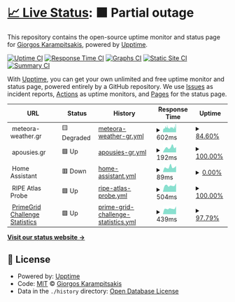 # [📈 Live Status](https://status.comradeturtle.dev): <!--live status--> **🟧 Partial outage**

This repository contains the open-source uptime monitor and status page for [Giorgos Karampitsakis](https://gateway.comradeturtle.dev), powered by [Upptime](https://github.com/upptime/upptime).

[![Uptime CI](https://github.com/ComradeTurtle/status/workflows/Uptime%20CI/badge.svg)](https://github.com/ComradeTurtle/status/actions?query=workflow%3A%22Uptime+CI%22)
[![Response Time CI](https://github.com/ComradeTurtle/status/workflows/Response%20Time%20CI/badge.svg)](https://github.com/ComradeTurtle/status/actions?query=workflow%3A%22Response+Time+CI%22)
[![Graphs CI](https://github.com/ComradeTurtle/status/workflows/Graphs%20CI/badge.svg)](https://github.com/ComradeTurtle/status/actions?query=workflow%3A%22Graphs+CI%22)
[![Static Site CI](https://github.com/ComradeTurtle/status/workflows/Static%20Site%20CI/badge.svg)](https://github.com/ComradeTurtle/status/actions?query=workflow%3A%22Static+Site+CI%22)
[![Summary CI](https://github.com/ComradeTurtle/status/workflows/Summary%20CI/badge.svg)](https://github.com/ComradeTurtle/status/actions?query=workflow%3A%22Summary+CI%22)

With [Upptime](https://upptime.js.org), you can get your own unlimited and free uptime monitor and status page, powered entirely by a GitHub repository. We use [Issues](https://github.com/ComradeTurtle/status/issues) as incident reports, [Actions](https://github.com/ComradeTurtle/status/actions) as uptime monitors, and [Pages](https://status.comradeturtle.dev) for the status page.

<!--start: status pages-->
<!-- This summary is generated by Upptime (https://github.com/upptime/upptime) -->
<!-- Do not edit this manually, your changes will be overwritten -->
<!-- prettier-ignore -->
| URL | Status | History | Response Time | Uptime |
| --- | ------ | ------- | ------------- | ------ |
| <img alt="" src="https://meteora-weather.gr/favicon.ico" height="13"> meteora-weather.gr | 🟨 Degraded | [meteora-weather-gr.yml](https://github.com/ComradeTurtle/status/commits/HEAD/history/meteora-weather-gr.yml) | <details><summary><img alt="Response time graph" src="./graphs/meteora-weather-gr/response-time-week.png" height="20"> 602ms</summary><br><a href="https://status.comradeturtle.dev/history/meteora-weather-gr"><img alt="Response time 803" src="https://img.shields.io/endpoint?url=https%3A%2F%2Fraw.githubusercontent.com%2FComradeTurtle%2Fstatus%2FHEAD%2Fapi%2Fmeteora-weather-gr%2Fresponse-time.json"></a><br><a href="https://status.comradeturtle.dev/history/meteora-weather-gr"><img alt="24-hour response time 640" src="https://img.shields.io/endpoint?url=https%3A%2F%2Fraw.githubusercontent.com%2FComradeTurtle%2Fstatus%2FHEAD%2Fapi%2Fmeteora-weather-gr%2Fresponse-time-day.json"></a><br><a href="https://status.comradeturtle.dev/history/meteora-weather-gr"><img alt="7-day response time 602" src="https://img.shields.io/endpoint?url=https%3A%2F%2Fraw.githubusercontent.com%2FComradeTurtle%2Fstatus%2FHEAD%2Fapi%2Fmeteora-weather-gr%2Fresponse-time-week.json"></a><br><a href="https://status.comradeturtle.dev/history/meteora-weather-gr"><img alt="30-day response time 618" src="https://img.shields.io/endpoint?url=https%3A%2F%2Fraw.githubusercontent.com%2FComradeTurtle%2Fstatus%2FHEAD%2Fapi%2Fmeteora-weather-gr%2Fresponse-time-month.json"></a><br><a href="https://status.comradeturtle.dev/history/meteora-weather-gr"><img alt="1-year response time 803" src="https://img.shields.io/endpoint?url=https%3A%2F%2Fraw.githubusercontent.com%2FComradeTurtle%2Fstatus%2FHEAD%2Fapi%2Fmeteora-weather-gr%2Fresponse-time-year.json"></a></details> | <details><summary><a href="https://status.comradeturtle.dev/history/meteora-weather-gr">84.60%</a></summary><a href="https://status.comradeturtle.dev/history/meteora-weather-gr"><img alt="All-time uptime 94.02%" src="https://img.shields.io/endpoint?url=https%3A%2F%2Fraw.githubusercontent.com%2FComradeTurtle%2Fstatus%2FHEAD%2Fapi%2Fmeteora-weather-gr%2Fuptime.json"></a><br><a href="https://status.comradeturtle.dev/history/meteora-weather-gr"><img alt="24-hour uptime 99.99%" src="https://img.shields.io/endpoint?url=https%3A%2F%2Fraw.githubusercontent.com%2FComradeTurtle%2Fstatus%2FHEAD%2Fapi%2Fmeteora-weather-gr%2Fuptime-day.json"></a><br><a href="https://status.comradeturtle.dev/history/meteora-weather-gr"><img alt="7-day uptime 84.60%" src="https://img.shields.io/endpoint?url=https%3A%2F%2Fraw.githubusercontent.com%2FComradeTurtle%2Fstatus%2FHEAD%2Fapi%2Fmeteora-weather-gr%2Fuptime-week.json"></a><br><a href="https://status.comradeturtle.dev/history/meteora-weather-gr"><img alt="30-day uptime 91.18%" src="https://img.shields.io/endpoint?url=https%3A%2F%2Fraw.githubusercontent.com%2FComradeTurtle%2Fstatus%2FHEAD%2Fapi%2Fmeteora-weather-gr%2Fuptime-month.json"></a><br><a href="https://status.comradeturtle.dev/history/meteora-weather-gr"><img alt="1-year uptime 94.02%" src="https://img.shields.io/endpoint?url=https%3A%2F%2Fraw.githubusercontent.com%2FComradeTurtle%2Fstatus%2FHEAD%2Fapi%2Fmeteora-weather-gr%2Fuptime-year.json"></a></details>
| <img alt="" src="https://apousies.gr/favicon.ico" height="13"> apousies.gr | 🟩 Up | [apousies-gr.yml](https://github.com/ComradeTurtle/status/commits/HEAD/history/apousies-gr.yml) | <details><summary><img alt="Response time graph" src="./graphs/apousies-gr/response-time-week.png" height="20"> 192ms</summary><br><a href="https://status.comradeturtle.dev/history/apousies-gr"><img alt="Response time 561" src="https://img.shields.io/endpoint?url=https%3A%2F%2Fraw.githubusercontent.com%2FComradeTurtle%2Fstatus%2FHEAD%2Fapi%2Fapousies-gr%2Fresponse-time.json"></a><br><a href="https://status.comradeturtle.dev/history/apousies-gr"><img alt="24-hour response time 208" src="https://img.shields.io/endpoint?url=https%3A%2F%2Fraw.githubusercontent.com%2FComradeTurtle%2Fstatus%2FHEAD%2Fapi%2Fapousies-gr%2Fresponse-time-day.json"></a><br><a href="https://status.comradeturtle.dev/history/apousies-gr"><img alt="7-day response time 192" src="https://img.shields.io/endpoint?url=https%3A%2F%2Fraw.githubusercontent.com%2FComradeTurtle%2Fstatus%2FHEAD%2Fapi%2Fapousies-gr%2Fresponse-time-week.json"></a><br><a href="https://status.comradeturtle.dev/history/apousies-gr"><img alt="30-day response time 189" src="https://img.shields.io/endpoint?url=https%3A%2F%2Fraw.githubusercontent.com%2FComradeTurtle%2Fstatus%2FHEAD%2Fapi%2Fapousies-gr%2Fresponse-time-month.json"></a><br><a href="https://status.comradeturtle.dev/history/apousies-gr"><img alt="1-year response time 561" src="https://img.shields.io/endpoint?url=https%3A%2F%2Fraw.githubusercontent.com%2FComradeTurtle%2Fstatus%2FHEAD%2Fapi%2Fapousies-gr%2Fresponse-time-year.json"></a></details> | <details><summary><a href="https://status.comradeturtle.dev/history/apousies-gr">100.00%</a></summary><a href="https://status.comradeturtle.dev/history/apousies-gr"><img alt="All-time uptime 99.97%" src="https://img.shields.io/endpoint?url=https%3A%2F%2Fraw.githubusercontent.com%2FComradeTurtle%2Fstatus%2FHEAD%2Fapi%2Fapousies-gr%2Fuptime.json"></a><br><a href="https://status.comradeturtle.dev/history/apousies-gr"><img alt="24-hour uptime 100.00%" src="https://img.shields.io/endpoint?url=https%3A%2F%2Fraw.githubusercontent.com%2FComradeTurtle%2Fstatus%2FHEAD%2Fapi%2Fapousies-gr%2Fuptime-day.json"></a><br><a href="https://status.comradeturtle.dev/history/apousies-gr"><img alt="7-day uptime 100.00%" src="https://img.shields.io/endpoint?url=https%3A%2F%2Fraw.githubusercontent.com%2FComradeTurtle%2Fstatus%2FHEAD%2Fapi%2Fapousies-gr%2Fuptime-week.json"></a><br><a href="https://status.comradeturtle.dev/history/apousies-gr"><img alt="30-day uptime 100.00%" src="https://img.shields.io/endpoint?url=https%3A%2F%2Fraw.githubusercontent.com%2FComradeTurtle%2Fstatus%2FHEAD%2Fapi%2Fapousies-gr%2Fuptime-month.json"></a><br><a href="https://status.comradeturtle.dev/history/apousies-gr"><img alt="1-year uptime 99.97%" src="https://img.shields.io/endpoint?url=https%3A%2F%2Fraw.githubusercontent.com%2FComradeTurtle%2Fstatus%2FHEAD%2Fapi%2Fapousies-gr%2Fuptime-year.json"></a></details>
| <img alt="" src="https://www.home-assistant.io/images/favicon.ico" height="13"> Home Assistant | 🟥 Down | [home-assistant.yml](https://github.com/ComradeTurtle/status/commits/HEAD/history/home-assistant.yml) | <details><summary><img alt="Response time graph" src="./graphs/home-assistant/response-time-week.png" height="20"> 89ms</summary><br><a href="https://status.comradeturtle.dev/history/home-assistant"><img alt="Response time 523" src="https://img.shields.io/endpoint?url=https%3A%2F%2Fraw.githubusercontent.com%2FComradeTurtle%2Fstatus%2FHEAD%2Fapi%2Fhome-assistant%2Fresponse-time.json"></a><br><a href="https://status.comradeturtle.dev/history/home-assistant"><img alt="24-hour response time 109" src="https://img.shields.io/endpoint?url=https%3A%2F%2Fraw.githubusercontent.com%2FComradeTurtle%2Fstatus%2FHEAD%2Fapi%2Fhome-assistant%2Fresponse-time-day.json"></a><br><a href="https://status.comradeturtle.dev/history/home-assistant"><img alt="7-day response time 89" src="https://img.shields.io/endpoint?url=https%3A%2F%2Fraw.githubusercontent.com%2FComradeTurtle%2Fstatus%2FHEAD%2Fapi%2Fhome-assistant%2Fresponse-time-week.json"></a><br><a href="https://status.comradeturtle.dev/history/home-assistant"><img alt="30-day response time 99" src="https://img.shields.io/endpoint?url=https%3A%2F%2Fraw.githubusercontent.com%2FComradeTurtle%2Fstatus%2FHEAD%2Fapi%2Fhome-assistant%2Fresponse-time-month.json"></a><br><a href="https://status.comradeturtle.dev/history/home-assistant"><img alt="1-year response time 523" src="https://img.shields.io/endpoint?url=https%3A%2F%2Fraw.githubusercontent.com%2FComradeTurtle%2Fstatus%2FHEAD%2Fapi%2Fhome-assistant%2Fresponse-time-year.json"></a></details> | <details><summary><a href="https://status.comradeturtle.dev/history/home-assistant">0.00%</a></summary><a href="https://status.comradeturtle.dev/history/home-assistant"><img alt="All-time uptime 62.26%" src="https://img.shields.io/endpoint?url=https%3A%2F%2Fraw.githubusercontent.com%2FComradeTurtle%2Fstatus%2FHEAD%2Fapi%2Fhome-assistant%2Fuptime.json"></a><br><a href="https://status.comradeturtle.dev/history/home-assistant"><img alt="24-hour uptime 0.00%" src="https://img.shields.io/endpoint?url=https%3A%2F%2Fraw.githubusercontent.com%2FComradeTurtle%2Fstatus%2FHEAD%2Fapi%2Fhome-assistant%2Fuptime-day.json"></a><br><a href="https://status.comradeturtle.dev/history/home-assistant"><img alt="7-day uptime 0.00%" src="https://img.shields.io/endpoint?url=https%3A%2F%2Fraw.githubusercontent.com%2FComradeTurtle%2Fstatus%2FHEAD%2Fapi%2Fhome-assistant%2Fuptime-week.json"></a><br><a href="https://status.comradeturtle.dev/history/home-assistant"><img alt="30-day uptime 0.00%" src="https://img.shields.io/endpoint?url=https%3A%2F%2Fraw.githubusercontent.com%2FComradeTurtle%2Fstatus%2FHEAD%2Fapi%2Fhome-assistant%2Fuptime-month.json"></a><br><a href="https://status.comradeturtle.dev/history/home-assistant"><img alt="1-year uptime 62.26%" src="https://img.shields.io/endpoint?url=https%3A%2F%2Fraw.githubusercontent.com%2FComradeTurtle%2Fstatus%2FHEAD%2Fapi%2Fhome-assistant%2Fuptime-year.json"></a></details>
| <img alt="" src="https://www.ripe.net/favicon.ico" height="13"> RIPE Atlas Probe | 🟩 Up | [ripe-atlas-probe.yml](https://github.com/ComradeTurtle/status/commits/HEAD/history/ripe-atlas-probe.yml) | <details><summary><img alt="Response time graph" src="./graphs/ripe-atlas-probe/response-time-week.png" height="20"> 504ms</summary><br><a href="https://status.comradeturtle.dev/history/ripe-atlas-probe"><img alt="Response time 625" src="https://img.shields.io/endpoint?url=https%3A%2F%2Fraw.githubusercontent.com%2FComradeTurtle%2Fstatus%2FHEAD%2Fapi%2Fripe-atlas-probe%2Fresponse-time.json"></a><br><a href="https://status.comradeturtle.dev/history/ripe-atlas-probe"><img alt="24-hour response time 673" src="https://img.shields.io/endpoint?url=https%3A%2F%2Fraw.githubusercontent.com%2FComradeTurtle%2Fstatus%2FHEAD%2Fapi%2Fripe-atlas-probe%2Fresponse-time-day.json"></a><br><a href="https://status.comradeturtle.dev/history/ripe-atlas-probe"><img alt="7-day response time 504" src="https://img.shields.io/endpoint?url=https%3A%2F%2Fraw.githubusercontent.com%2FComradeTurtle%2Fstatus%2FHEAD%2Fapi%2Fripe-atlas-probe%2Fresponse-time-week.json"></a><br><a href="https://status.comradeturtle.dev/history/ripe-atlas-probe"><img alt="30-day response time 578" src="https://img.shields.io/endpoint?url=https%3A%2F%2Fraw.githubusercontent.com%2FComradeTurtle%2Fstatus%2FHEAD%2Fapi%2Fripe-atlas-probe%2Fresponse-time-month.json"></a><br><a href="https://status.comradeturtle.dev/history/ripe-atlas-probe"><img alt="1-year response time 625" src="https://img.shields.io/endpoint?url=https%3A%2F%2Fraw.githubusercontent.com%2FComradeTurtle%2Fstatus%2FHEAD%2Fapi%2Fripe-atlas-probe%2Fresponse-time-year.json"></a></details> | <details><summary><a href="https://status.comradeturtle.dev/history/ripe-atlas-probe">100.00%</a></summary><a href="https://status.comradeturtle.dev/history/ripe-atlas-probe"><img alt="All-time uptime 97.02%" src="https://img.shields.io/endpoint?url=https%3A%2F%2Fraw.githubusercontent.com%2FComradeTurtle%2Fstatus%2FHEAD%2Fapi%2Fripe-atlas-probe%2Fuptime.json"></a><br><a href="https://status.comradeturtle.dev/history/ripe-atlas-probe"><img alt="24-hour uptime 100.00%" src="https://img.shields.io/endpoint?url=https%3A%2F%2Fraw.githubusercontent.com%2FComradeTurtle%2Fstatus%2FHEAD%2Fapi%2Fripe-atlas-probe%2Fuptime-day.json"></a><br><a href="https://status.comradeturtle.dev/history/ripe-atlas-probe"><img alt="7-day uptime 100.00%" src="https://img.shields.io/endpoint?url=https%3A%2F%2Fraw.githubusercontent.com%2FComradeTurtle%2Fstatus%2FHEAD%2Fapi%2Fripe-atlas-probe%2Fuptime-week.json"></a><br><a href="https://status.comradeturtle.dev/history/ripe-atlas-probe"><img alt="30-day uptime 99.64%" src="https://img.shields.io/endpoint?url=https%3A%2F%2Fraw.githubusercontent.com%2FComradeTurtle%2Fstatus%2FHEAD%2Fapi%2Fripe-atlas-probe%2Fuptime-month.json"></a><br><a href="https://status.comradeturtle.dev/history/ripe-atlas-probe"><img alt="1-year uptime 97.02%" src="https://img.shields.io/endpoint?url=https%3A%2F%2Fraw.githubusercontent.com%2FComradeTurtle%2Fstatus%2FHEAD%2Fapi%2Fripe-atlas-probe%2Fuptime-year.json"></a></details>
| <img alt="" src="https://pg.comradeturtle.dev/assets/img/image(2).png" height="13"> [PrimeGrid Challenge Statistics](https://pgapi.comradeturtle.dev/v1/statistics) | 🟩 Up | [prime-grid-challenge-statistics.yml](https://github.com/ComradeTurtle/status/commits/HEAD/history/prime-grid-challenge-statistics.yml) | <details><summary><img alt="Response time graph" src="./graphs/prime-grid-challenge-statistics/response-time-week.png" height="20"> 439ms</summary><br><a href="https://status.comradeturtle.dev/history/prime-grid-challenge-statistics"><img alt="Response time 690" src="https://img.shields.io/endpoint?url=https%3A%2F%2Fraw.githubusercontent.com%2FComradeTurtle%2Fstatus%2FHEAD%2Fapi%2Fprime-grid-challenge-statistics%2Fresponse-time.json"></a><br><a href="https://status.comradeturtle.dev/history/prime-grid-challenge-statistics"><img alt="24-hour response time 612" src="https://img.shields.io/endpoint?url=https%3A%2F%2Fraw.githubusercontent.com%2FComradeTurtle%2Fstatus%2FHEAD%2Fapi%2Fprime-grid-challenge-statistics%2Fresponse-time-day.json"></a><br><a href="https://status.comradeturtle.dev/history/prime-grid-challenge-statistics"><img alt="7-day response time 439" src="https://img.shields.io/endpoint?url=https%3A%2F%2Fraw.githubusercontent.com%2FComradeTurtle%2Fstatus%2FHEAD%2Fapi%2Fprime-grid-challenge-statistics%2Fresponse-time-week.json"></a><br><a href="https://status.comradeturtle.dev/history/prime-grid-challenge-statistics"><img alt="30-day response time 1251" src="https://img.shields.io/endpoint?url=https%3A%2F%2Fraw.githubusercontent.com%2FComradeTurtle%2Fstatus%2FHEAD%2Fapi%2Fprime-grid-challenge-statistics%2Fresponse-time-month.json"></a><br><a href="https://status.comradeturtle.dev/history/prime-grid-challenge-statistics"><img alt="1-year response time 690" src="https://img.shields.io/endpoint?url=https%3A%2F%2Fraw.githubusercontent.com%2FComradeTurtle%2Fstatus%2FHEAD%2Fapi%2Fprime-grid-challenge-statistics%2Fresponse-time-year.json"></a></details> | <details><summary><a href="https://status.comradeturtle.dev/history/prime-grid-challenge-statistics">97.79%</a></summary><a href="https://status.comradeturtle.dev/history/prime-grid-challenge-statistics"><img alt="All-time uptime 99.88%" src="https://img.shields.io/endpoint?url=https%3A%2F%2Fraw.githubusercontent.com%2FComradeTurtle%2Fstatus%2FHEAD%2Fapi%2Fprime-grid-challenge-statistics%2Fuptime.json"></a><br><a href="https://status.comradeturtle.dev/history/prime-grid-challenge-statistics"><img alt="24-hour uptime 100.00%" src="https://img.shields.io/endpoint?url=https%3A%2F%2Fraw.githubusercontent.com%2FComradeTurtle%2Fstatus%2FHEAD%2Fapi%2Fprime-grid-challenge-statistics%2Fuptime-day.json"></a><br><a href="https://status.comradeturtle.dev/history/prime-grid-challenge-statistics"><img alt="7-day uptime 97.79%" src="https://img.shields.io/endpoint?url=https%3A%2F%2Fraw.githubusercontent.com%2FComradeTurtle%2Fstatus%2FHEAD%2Fapi%2Fprime-grid-challenge-statistics%2Fuptime-week.json"></a><br><a href="https://status.comradeturtle.dev/history/prime-grid-challenge-statistics"><img alt="30-day uptime 99.49%" src="https://img.shields.io/endpoint?url=https%3A%2F%2Fraw.githubusercontent.com%2FComradeTurtle%2Fstatus%2FHEAD%2Fapi%2Fprime-grid-challenge-statistics%2Fuptime-month.json"></a><br><a href="https://status.comradeturtle.dev/history/prime-grid-challenge-statistics"><img alt="1-year uptime 99.88%" src="https://img.shields.io/endpoint?url=https%3A%2F%2Fraw.githubusercontent.com%2FComradeTurtle%2Fstatus%2FHEAD%2Fapi%2Fprime-grid-challenge-statistics%2Fuptime-year.json"></a></details>

<!--end: status pages-->

[**Visit our status website →**](https://status.comradeturtle.dev)

## 📄 License

- Powered by: [Upptime](https://github.com/upptime/upptime)
- Code: [MIT](./LICENSE) © [Giorgos Karampitsakis](https://gateway.comradeturtle.dev)
- Data in the `./history` directory: [Open Database License](https://opendatacommons.org/licenses/odbl/1-0/)
